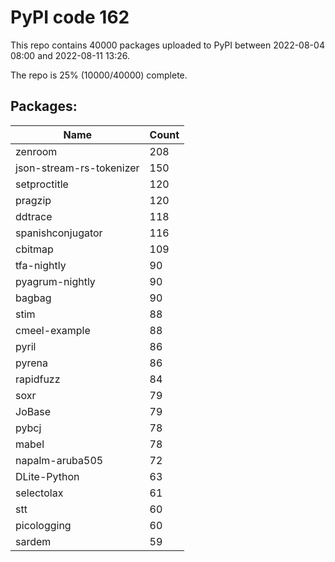 # PyPI code 162

This repo contains 40000 packages uploaded to PyPI between 
2022-08-04 08:00 and 2022-08-11 13:26.

The repo is 25% (10000/40000) complete.

## Packages:

| Name  | Count |
| ----- | ----- |
| zenroom | 208 |
| json-stream-rs-tokenizer | 150 |
| setproctitle | 120 |
| pragzip | 120 |
| ddtrace | 118 |
| spanishconjugator | 116 |
| cbitmap | 109 |
| tfa-nightly | 90 |
| pyagrum-nightly | 90 |
| bagbag | 90 |
| stim | 88 |
| cmeel-example | 88 |
| pyril | 86 |
| pyrena | 86 |
| rapidfuzz | 84 |
| soxr | 79 |
| JoBase | 79 |
| pybcj | 78 |
| mabel | 78 |
| napalm-aruba505 | 72 |
| DLite-Python | 63 |
| selectolax | 61 |
| stt | 60 |
| picologging | 60 |
| sardem | 59 |


